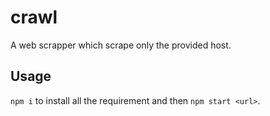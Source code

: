 # crawl

A web scrapper which scrape only the provided host.

## Usage
`npm i` to install all the requirement and then `npm start <url>`.

